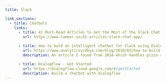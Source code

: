 ```yaml
---
title: Slack

link_sections:
  - title: Chatbots
    links:
      - title: 41 Must-Read Articles to Get the Most of the Slack Chat App
        url: https://www.lumeer.io/41-articles-slack-chat-app/

      - title: How to buld an intelligent chatbot for Slack using DialogFlow API
        url: https://www.analyticsvidhya.com/blog/2018/03/how-to-build-an-intelligent-chatbot-for-slack-using-dialogflow-api
        description: An article I found from 2018 which handles pizza and a Python backend

      - title: DialogFlow - Get Started
        url: https://dialogflow.cloud.google.com/#/getStarted
        description: Build a chatbot with Dialogflow
---
```


